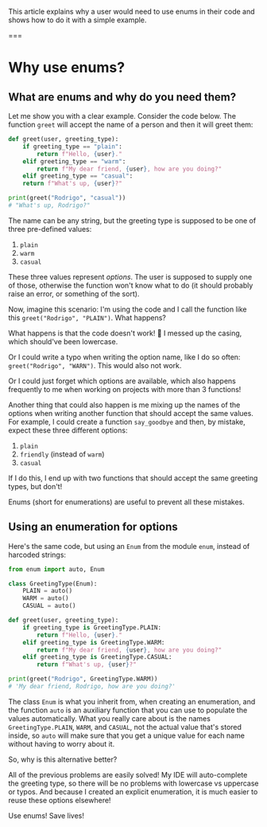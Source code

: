 This article explains why a user would need to use enums in their code and shows how to do it with a simple example.

===


# Why use enums?

## What are enums and why do you need them?

Let me show you with a clear example.
Consider the code below.
The function `greet` will accept the name of a person and then it will greet them:

```py
def greet(user, greeting_type):
    if greeting_type == "plain":
        return f"Hello, {user}."
    elif greeting_type == "warm":
        return f"My dear friend, {user}, how are you doing?"
    elif greeting_type == "casual":
    return f"What's up, {user}?"

print(greet("Rodrigo", "casual"))
# "What's up, Rodrigo?"
```

The name can be any string, but the greeting type is supposed to be one of three pre-defined values:

 1. `plain`
 2. `warm`
 3. `casual`

These three values represent _options_.
The user is supposed to supply one of those, otherwise the function won't know what to do (it should probably raise an error, or something of the sort).

Now, imagine this scenario: I'm using the code and I call the function like this `greet("Rodrigo", "PLAIN")`.
What happens?

What happens is that the code doesn't work! 🤡
I messed up the casing, which should've been lowercase.

Or I could write a typo when writing the option name, like I do so often: `greet("Rodrigo", "WARN")`.
This would also not work.

Or I could just forget which options are available, which also happens frequently to me when working on projects with more than 3 functions!

Another thing that could also happen is me mixing up the names of the options when writing another function that should accept the same values.
For example, I could create a function `say_goodbye` and then, by mistake, expect these three different options:

 1. `plain`
 2. `friendly` (instead of `warm`)
 3. `casual`

If I do this, I end up with two functions that should accept the same greeting types, but don't!

Enums (short for enumerations) are useful to prevent all these mistakes.


## Using an enumeration for options

Here's the same code, but using an `Enum` from the module `enum`, instead of harcoded strings:

```py
from enum import auto, Enum

class GreetingType(Enum):
    PLAIN = auto()
    WARM = auto()
    CASUAL = auto()

def greet(user, greeting_type):
    if greeting_type is GreetingType.PLAIN:
        return f"Hello, {user}."
    elif greeting_type is GreetingType.WARM:
        return f"My dear friend, {user}, how are you doing?"
    elif greeting_type is GreetingType.CASUAL:
        return f"What's up, {user}?"

print(greet("Rodrigo", GreetingType.WARM))
# 'My dear friend, Rodrigo, how are you doing?'
```

The class `Enum` is what you inherit from, when creating an enumeration, and the function `auto` is an auxiliary function that you can use to populate the values automatically.
What you really care about is the names `GreetingType.PLAIN`, `WARM`, and `CASUAL`, not the actual value that's stored inside, so `auto` will make sure that you get a unique value for each name without having to worry about it.

So, why is this alternative better?

All of the previous problems are easily solved!
My IDE will auto-complete the greeting type, so there will be no problems with lowercase vs uppercase or typos.
And because I created an explicit enumeration, it is much easier to reuse these options elsewhere!

Use enums!
Save lives!
